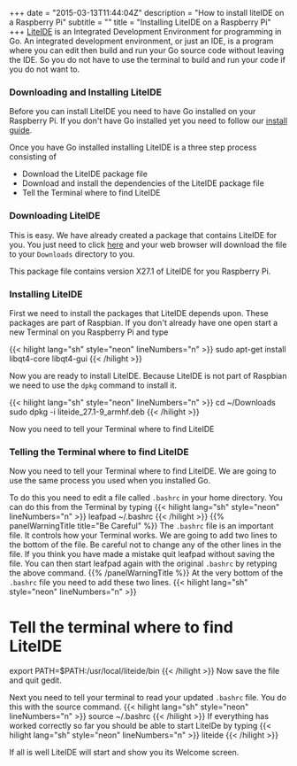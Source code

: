 +++
date = "2015-03-13T11:44:04Z"
description = "How to install liteIDE on a Raspberry Pi"
subtitle = ""
title = "Installing LiteIDE on a Raspberry Pi"
+++
[LiteIDE](https://github.com/visualfc/liteide) is an Integrated Development
Environment for programming in Go. An integrated development environment, or
just an IDE, is a program where you can edit then build
and run your Go source code without leaving the IDE. So you do not have to use the
terminal to build and run your code if you do not want to.

### Downloading and Installing LiteIDE

Before you can install LiteIDE you need to have Go installed on your Raspberry Pi.
If you don't have Go installed yet you need to follow our [install guide](/install/raspberry-pi).

Once you have Go installed installing LiteIDE is a three step process consisting of

* Download the LiteIDE package file
* Download and install the dependencies of the LiteIDE package file
* Tell the Terminal where to find LiteIDE

### Downloading LiteIDE

This is easy. We have already created a package that contains LiteIDE for you.
You just need to click [here](/install/liteide_28.0-1_armhf.deb) and your web
browser will download the file to your `Downloads` directory to you.

This package file contains version X27.1 of LiteIDE for you Raspberry Pi.

### Installing LiteIDE

First we need to install the packages that LiteIDE depends upon. These packages
are part of Raspbian. If you don't already have one open start a new Terminal
on you Raspberry Pi and type

{{< hilight lang="sh" style="neon" lineNumbers="n" >}}
sudo apt-get install libqt4-core libqt4-gui
{{< /hilight >}}

Now you are ready to install LiteIDE. Because LiteIDE is not part of Raspbian
we need to use the `dpkg` command to install it.

{{< hilight lang="sh" style="neon" lineNumbers="n" >}}
cd ~/Downloads
sudo dpkg -i liteide_27.1-9_armhf.deb
{{< /hilight >}}

Now you need to tell your Terminal where to find LiteIDE

### Telling the Terminal where to find LiteIDE

Now you need to tell your Terminal where to find LiteIDE. We are going to use
the same process you used when you installed Go.

To do this you need to edit a file called `.bashrc` in your home directory.
You can do this from the Terminal by typing
{{< hilight lang="sh" style="neon" lineNumbers="n" >}}
leafpad ~/.bashrc
{{< /hilight >}}
{{% panelWarningTitle title="Be Careful" %}}
The `.bashrc` file is an important file. It controls how your Terminal works.
We are going to add two lines to the bottom of the file. Be careful not to
change any of the other lines in the file. If you think you have made a mistake
quit leafpad without saving the file. You can then start leafpad again with the
original `.bashrc` by retyping the above command.
{{% /panelWarningTitle %}}
At the very bottom of the `.bashrc` file you need to add these two lines.
{{< hilight lang="sh" style="neon" lineNumbers="n" >}}
# Tell the terminal where to find LiteIDE
export PATH=$PATH:/usr/local/liteide/bin
{{< /hilight >}}
Now save the file and quit gedit.

Next you need to tell your terminal to read your updated `.bashrc` file. You do
this with the source command.
{{< hilight lang="sh" style="neon" lineNumbers="n" >}}
source ~/.bashrc
{{< /hilight >}}
If everything has worked correctly so far you should be able to start
LiteIDe by typing
{{< hilight lang="sh" style="neon" lineNumbers="n" >}}
liteide
{{< /hilight >}}

If all is well LiteIDE will start and show you its Welcome screen.
